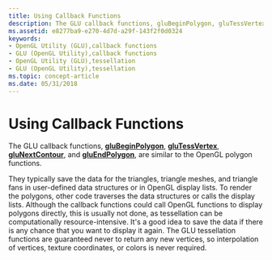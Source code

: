 ```yaml
---
title: Using Callback Functions
description: The GLU callback functions, gluBeginPolygon, gluTessVertex, gluNextContour, and gluEndPolygon, are similar to the OpenGL polygon functions.
ms.assetid: e8277ba9-e270-4d7d-a29f-143f2f0d0324
keywords:
- OpenGL Utility (GLU),callback functions
- GLU (OpenGL Utility),callback functions
- OpenGL Utility (GLU),tessellation
- GLU (OpenGL Utility),tessellation
ms.topic: concept-article
ms.date: 05/31/2018
---
```


# Using Callback Functions

The GLU callback functions, [**gluBeginPolygon**](glubeginpolygon.md), [**gluTessVertex**](glutessvertex.md), [**gluNextContour**](glunextcontour.md), and [**gluEndPolygon**](gluendpolygon.md), are similar to the OpenGL polygon functions.

They typically save the data for the triangles, triangle meshes, and triangle fans in user-defined data structures or in OpenGL display lists. To render the polygons, other code traverses the data structures or calls the display lists. Although the callback functions could call OpenGL functions to display polygons directly, this is usually not done, as tessellation can be computationally resource-intensive. It's a good idea to save the data if there is any chance that you want to display it again. The GLU tessellation functions are guaranteed never to return any new vertices, so interpolation of vertices, texture coordinates, or colors is never required.

 

 




